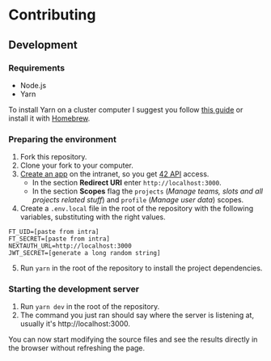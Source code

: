 # Contributing

## Development

### Requirements

- Node.js
- Yarn

To install Yarn on a cluster computer I suggest you follow [this guide](https://github.com/sindresorhus/guides/blob/main/npm-global-without-sudo.md) or install it with [Homebrew](https://brew.sh).

### Preparing the environment

1. Fork this repository.
2. Clone your fork to your computer.
3. [Create an app](https://profile.intra.42.fr/oauth/applications/new) on the intranet, so you get [42 API](https://api.intra.42.fr) access.
	- In the section **Redirect URI** enter `http://localhost:3000`.
	- In the section **Scopes** flag the `projects` (*Manage teams, slots and all projects related stuff*) and `profile` (*Manage user data*) scopes.
4. Create a `.env.local` file in the root of the repository with the following variables, substituting with the right values.

```
FT_UID=[paste from intra]
FT_SECRET=[paste from intra]
NEXTAUTH_URL=http://localhost:3000
JWT_SECRET=[generate a long random string]
```

5. Run `yarn` in the root of the repository to install the project dependencies.

### Starting the development server

1. Run `yarn dev` in the root of the repository.
2. The command you just ran should say where the server is listening at, usually it's http://localhost:3000.

You can now start modifying the source files and see the results directly in the browser without refreshing the page.

